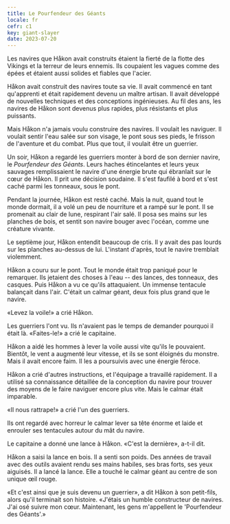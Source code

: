 ```yaml
---
title: Le Pourfendeur des Géants
locale: fr
cefr: c1
key: giant-slayer
date: 2023-07-20
---
```


Les navires que Håkon avait construits étaient la fierté de la flotte des Vikings et la terreur de leurs ennemis. Ils coupaient les vagues comme des épées et étaient aussi solides et fiables que l'acier.

Håkon avait construit des navires toute sa vie. Il avait commencé en tant qu'apprenti et était rapidement devenu un maître artisan. Il avait développé de nouvelles techniques et des conceptions ingénieuses. Au fil des ans, les navires de Håkon sont devenus plus rapides, plus résistants et plus puissants.

Mais Håkon n'a jamais voulu construire des navires. Il voulait les naviguer. Il voulait sentir l'eau salée sur son visage, le pont sous ses pieds, le frisson de l'aventure et du combat. Plus que tout, il voulait être un guerrier.

Un soir, Håkon a regardé les guerriers monter à bord de son dernier navire, le *Pourfendeur des Géants*. Leurs haches étincelantes et leurs yeux sauvages remplissaient le navire d'une énergie brute qui ébranlait sur le cœur de Håkon. Il prit une décision soudaine. Il s'est faufilé à bord et s'est caché parmi les tonneaux, sous le pont.

Pendant la journée, Håkon est resté caché. Mais la nuit, quand tout le monde dormait, il a volé un peu de nourriture et a rampé sur le pont. Il se promenait au clair de lune, respirant l'air salé. Il posa ses mains sur les planches de bois, et sentit son navire bouger avec l'océan, comme une créature vivante.

Le septième jour, Håkon entendit beaucoup de cris. Il y avait des pas lourds sur les planches au-dessus de lui. L'instant d'après, tout le navire tremblait violemment.

Håkon a couru sur le pont. Tout le monde était trop paniqué pour le remarquer. Ils jetaient des choses à l'eau -- des lances, des tonneaux, des casques. Puis Håkon a vu ce qu'ils attaquaient. Un immense tentacule balançait dans l'air. C'était un calmar géant, deux fois plus grand que le navire.

«Levez la voile!» a crié Håkon.

Les guerriers l'ont vu. Ils n'avaient pas le temps de demander pourquoi il était là. «Faites-le!» a crié le capitaine.

Håkon a aidé les hommes à lever la voile aussi vite qu'ils le pouvaient. Bientôt, le vent a augmenté leur vitesse, et ils se sont éloignés du monstre. Mais il avait encore faim. Il les a poursuivis avec une énergie féroce.

Håkon a crié d'autres instructions, et l'équipage a travaillé rapidement. Il a utilisé sa connaissance détaillée de la conception du navire pour trouver des moyens de le faire naviguer encore plus vite. Mais le calmar était imparable.

«Il nous rattrape!» a crié l'un des guerriers.

Ils ont regardé avec horreur le calmar lever sa tête énorme et laide et enrouler ses tentacules autour du mât du navire.

Le capitaine a donné une lance à Håkon. «C'est la dernière», a-t-il dit.

Håkon a saisi la lance en bois. Il a senti son poids. Des années de travail avec des outils avaient rendu ses mains habiles, ses bras forts, ses yeux aiguisés. Il a lancé la lance. Elle a touché le calmar géant au centre de son unique œil rouge.

«Et c'est ainsi que je suis devenu un guerrier», a dit Håkon à son petit-fils, alors qu'il terminait son histoire. «J'étais un humble constructeur de navires. J'ai osé suivre mon cœur. Maintenant, les gens m'appellent le 'Pourfendeur des Géants'.»